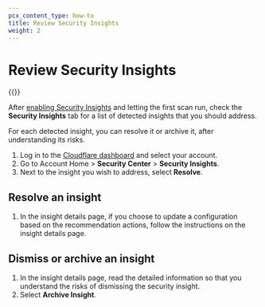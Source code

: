 ```yaml
---
pcx_content_type: how-to
title: Review Security Insights
weight: 2
---
```


# Review Security Insights

{{<render file="_temporary-disable.md" withParameters="Security Insights">}}

After [enabling Security Insights](/security-center/get-started/) and letting the first scan run, check the **Security Insights** tab for a list of detected insights that you should address.

For each detected insight, you can resolve it or archive it, after understanding its risks.

1.  Log in to the [Cloudflare dashboard](https://dash.cloudflare.com) and select your account.
2.  Go to Account Home > **Security Center** > **Security Insights**.
3.  Next to the insight you wish to address, select **Resolve**.


## Resolve an insight

1.  In the insight details page, if you choose to update a configuration based on the recommendation actions, follow the instructions on the insight details page.

## Dismiss or archive an insight

1.  In the insight details page, read the detailed information so that you understand the risks of dismissing the security insight.
2.  Select **Archive Insight**.
